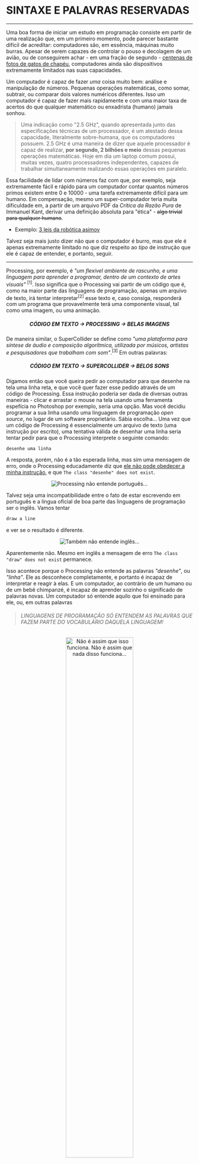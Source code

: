 # SINTAXE E PALAVRAS RESERVADAS

---

Uma boa forma de iniciar um estudo em programação consiste em partir de uma realização que, em um primeiro momento, pode parecer bastante difícil de acreditar: computadores são, em essência, máquinas muito burras. 
Apesar de serem capazes de controlar o pouso e decolagem de um avião, ou de conseguirem achar - em uma fração de segundo - [centenas de fotos de gatos de chapéu](https://duckduckgo.com/?q=cats+in+a+hat&ia=images&iax=1 "São gatos. De chapéu..."), computadores ainda são dispositivos extremamente limitados nas suas capacidades.

Um computador é capaz de fazer _uma_ coisa muito bem: análise e manipulação de números. Pequenas operações matemáticas, como somar, subtrair, ou comparar dois valores numéricos diferentes. Isso um computador é capaz de fazer mais rapidamente e com uma maior taxa de acertos do que qualquer matemático ou enxadrista (humano) jamais sonhou.

>Uma indicação como "2.5 GHz", quando apresentada junto das especificações técnicas de um processador, é um atestado dessa capacidade, literalmente sobre-humana, que os computadores possuem. 2.5 GHz é uma maneira de dizer que aquele processador é capaz de realizar,  **por segundo, 2 bilhões e meio** dessas pequenas operações matemáticas.
> Hoje em dia um laptop comum possui, muitas vezes, quatro processadores independentes, capazes de trabalhar simultaneamente realizando essas operações em paralelo.

Essa facilidade de lidar com números faz com que, por exemplo, seja extremamente fácil e rápido para um computador contar quantos números primos existem entre 0 e 10000 - uma tarefa extremamente difícil para um humano.
Em compensação, mesmo um super-computador teria muita dificuldade em, a partir de um arquivo PDF da _Crítica da Razão Pura_ de Immanuel Kant, derivar uma definição absoluta para "ética" - <strike>algo trivial para qualquer humano</strike>.
  
- Exemplo: [3 leis da robótica asimov](https://www.youtube.com/watch?v=7PKx3kS7f4A)

Talvez seja mais justo dizer não que o computador é burro, mas que ele é apenas extremamente limitado no que diz respeito ao _tipo_ de instrução que ele é capaz de entender, e portanto, seguir.

---

Processing, por exemplo, é _"um flexível ambiente de rascunho, e uma linguagem para aprender a programar, dentro de um contexto de artes visuais"_ <sup>[1]</sup>. Isso significa que o Processing vai partir de um código que é, como na maior parte das linguagens de programação, apenas um arquivo de texto, irá tentar interpretar<sup>[2]</sup> esse texto e, caso consiga, responderá com um programa que provavelmente terá uma componente visual, tal como uma imagem, ou uma animação.

##### <center> CÓDIGO EM TEXTO -> PROCESSING -> BELAS IMAGENS </center>

De maneira similar, o SuperCollider se define como _"uma plataforma para síntese de áudio e composição algorítmica, utilizada por músicos, artistas e pesquisadores que trabalham com som"_.<sup>[3]</sup> 
Em outras palavras:

##### <center> CÓDIGO EM TEXTO -> SUPERCOLLIDER -> BELOS SONS </center>

Digamos então que você queira pedir ao computador para que desenhe na tela uma linha reta, e que você quer fazer esse pedido através de um código de Processing. Essa instrução poderia ser dada de diversas outras maneiras - clicar e arrastar o mouse na tela usando uma ferramenta espefícia no Photoshop por exemplo, seria uma opção. Mas você decidiu programar a sua linha usando uma linguagem de programação _open source_, no lugar de um software proprietário. Sábia escolha...
Uma vez que um código de Processing é essencialmente um arquivo de texto (uma instrução por escrito), uma tentativa válida de desenhar uma linha seria tentar pedir para que o Processing interprete o seguinte comando:

```processing
desenhe uma linha
```

A resposta, porém, não é a tão esperada linha, mas sim uma mensagem de erro, onde o Processing educadamente diz que [ele não pode obedecer a minha instrução](https://www.youtube.com/watch?v=7qnd-hdmgfk "Processing, open the  pod bay doors."), e que `The class "desenhe" does not exist`.

<p align = "center">
<img src = "./img/prog_palavrasReservadas_img1.png" title="Processing não entende português...">
</p>
<!-- ![](./img/prog_palavrasReservadas_img1.png "Processing não entende português...") -->

Talvez seja uma incompatibilidade entre o fato de estar escrevendo em português e a língua oficial de boa parte das linguagens de programação ser o inglês. Vamos tentar

```ruby
draw a line
```

e ver se o resultado é diferente.

<p align = "center">
<img src = "./img/prog_palavrasReservadas_img2.png" title="Também não entende inglês...">
</p>
<!-- ![](./img/prog_palavrasReservadas_img2.png "Também não entende inglês...") -->

Aparentemente não. Mesmo em inglês a mensagem de erro `The class "draw" does not exist` permanece.

Isso acontece porque o Processing não entende as palavras _"desenhe"_, ou _"linha"_. Ele as desconhece completamente, e portanto é incapaz de interpretar e reagir à elas. E um computador, ao contrário de um humano ou de um bebê chimpanzé, é incapaz de aprender sozinho o significado de palavras novas. Um computador só entende aquilo que foi ensinado para ele, ou, em outras palavras

> ###### LINGUAGENS DE PROGRAMAÇÃO SÓ ENTENDEM AS PALAVRAS QUE FAZEM PARTE DO VOCABULÁRIO DAQUELA LINGUAGEM! 

<p align="center">
<img src="./img/instrucao.jpeg" title="Não é assim que isso funciona. Não é assim que nada disso funciona..." width=60% height=60%>
</p>

O Processing inclusive marca as palavras que não entende com um sublinhado vermelho, de maneira similar ao corretor ortográfico de um editor de texto.
Portanto, se queremos realizar uma ação em uma linguagem de programação, _precisamos utilizar as palavras exclusivas daquela linguagem, capazes de serem corretamente interpretadas._

No Processing, o comando correto (que daqui para frente chamaremos de __função__) para desenhar uma linha é

```ruby
line();
```

Repare que a função `line();` não é _apenas a palavra line_ (isso nós tentamos, quando escrevemos em inglês), mas a palavra _line_, seguida de parênteses, e um ponto e vírgula.
Porém mesmo usando o vocabulário correto, e a _sintaxe_ correta, com a função `line();` temos outra mensagem de erro ao tentar rodar o nosso código.

<p align = "center">
<img src = "./img/prog_palavrasReservadas_img4.png" title="line(); sem argumentos">
</p>
<!-- ![](./img/prog_palavrasReservadas_img4.png "line(); sem argumentos") -->


<br>

### NOTAS

[1] [http://processing.org](processing.org)

[2] Interpretar vs. compilar. Interpretar "lato sensu"

[3] Processing também faz som / SuperCollider também faz imagem

<br>

---

<br>

#### ANOTAÇÕES

Algumas anotações não organizadas sobre possíveis caminhos e conteúdos que farão parte da versão final do texto.

- isso se dá pq `line();`, mesmo sendo o comando correto, ainda cai na categoria de instruções genéricas que o computador não sabe interpretar. (assim como o exemplo de kant, ou as leis do assimov...)
- só line não é suficiente.
- computador é muito ruim em dedicir as coisas por conta própria. não basta "desenhe uma linha", mas "desenhe uma linha começando aqui, e indo até ali"

```javascript
funcao(argumento_1, argumento_2, ... ,  argumento_n);
```

---

```processing
line(0, 0, 50, 50);
```

![](./img/prog_palavrasReservadas_img3.png "título...")

- funções enquanto instruções: "computador, faça isso...". argumentos enquanto qualificadores dessa instrução: "...mas faça _dessa_ maneira"


- diferença line do processing / line do SC
  - mesma (quase igual) palavra/função/comando, que duas linguagens diferentes interpretam de maneiras diferentes
  - como trigger argumento do ```PlayBuf.ar()``` e objeto do Max
  - como _embarazada_ em espanhol e _embaraçada_ em português


